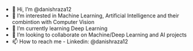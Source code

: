 - 👋 Hi, I’m @danishraza12
- 👀 I’m interested in Machine Learning, Artificial Intelligence and their combintion with Computer Vision
- 🌱 I’m currently learning Deep Learning
- 💞️ I’m looking to collaborate on Machine/Deep Learning and AI projects 
- 📫 How to reach me - Linkedin: @danishraza12
